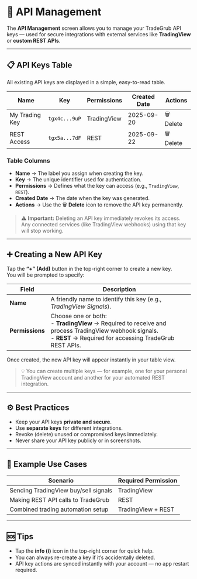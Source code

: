 # 🔑 API Management

The **API Management** screen allows you to manage your TradeGrub API keys — used for secure integrations with external services like **TradingView** or **custom REST APIs**.

---

## 📋 API Keys Table

All existing API keys are displayed in a simple, easy-to-read table.

| Name | Key | Permissions | Created Date | Actions |
|------|-----|--------------|---------------|----------|
| My Trading Key | `tgx4c...9uP` | TradingView | 2025-09-20 | 🗑️ Delete |
| REST Access | `tgx5a...7dF` | REST | 2025-09-22 | 🗑️ Delete |

### Table Columns
- **Name** → The label you assign when creating the key.
- **Key** → The unique identifier used for authentication.
- **Permissions** → Defines what the key can access (e.g., `TradingView`, `REST`).
- **Created Date** → The date when the key was generated.
- **Actions** → Use the 🗑️ **Delete** icon to remove the API key permanently.

> ⚠️ **Important:** Deleting an API key immediately revokes its access.  
> Any connected services (like TradingView webhooks) using that key will stop working.

---

## ➕ Creating a New API Key

Tap the **“+” (Add)** button in the top-right corner to create a new key.  
You will be prompted to specify:

| Field | Description |
|--------|--------------|
| **Name** | A friendly name to identify this key (e.g., *TradingView Signals*). |
| **Permissions** | Choose one or both: <br> - **TradingView** → Required to receive and process TradingView webhook signals. <br> - **REST** → Required for accessing TradeGrub REST APIs. |

Once created, the new API key will appear instantly in your table view.

> 💡 You can create multiple keys — for example, one for your personal TradingView account and another for your automated REST integration.

---

## ⚙️ Best Practices

- Keep your API keys **private and secure**.
- Use **separate keys** for different integrations.
- Revoke (delete) unused or compromised keys immediately.
- Never share your API key publicly or in screenshots.

---

## 🧩 Example Use Cases

| Scenario | Required Permission |
|-----------|---------------------|
| Sending TradingView buy/sell signals | TradingView |
| Making REST API calls to TradeGrub | REST |
| Combined trading automation setup | TradingView + REST |

---

## 🆘 Tips
- Tap the **info (ℹ️)** icon in the top-right corner for quick help.
- You can always re-create a key if it’s accidentally deleted.
- API key actions are synced instantly with your account — no app restart required.
